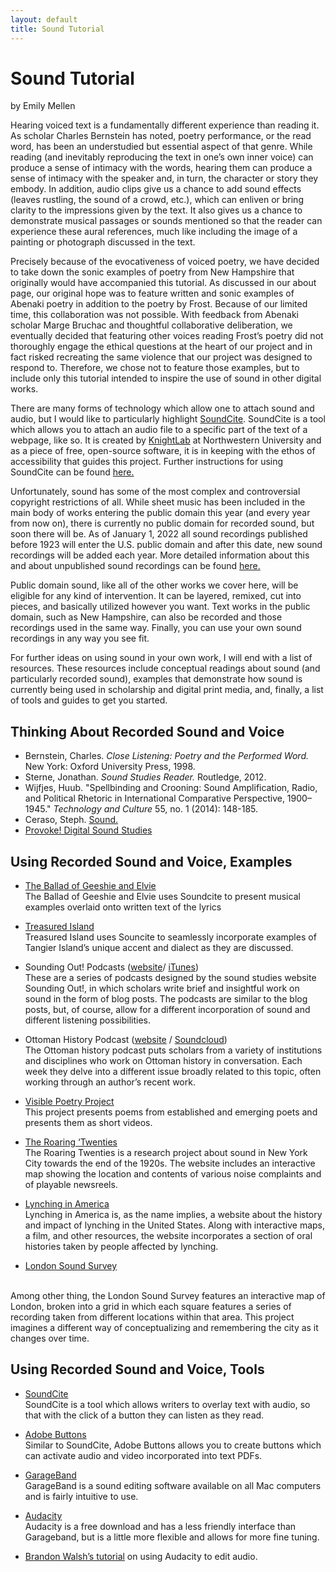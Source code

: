 ```yaml
---
layout: default
title: Sound Tutorial
---
```

# Sound Tutorial
by Emily Mellen

Hearing voiced text is a fundamentally different experience than reading it. As scholar Charles Bernstein has noted, poetry performance, or the read word, has been an understudied but essential aspect of that genre. While reading (and inevitably reproducing the text in one’s own inner voice) can produce a sense of intimacy with the words, hearing them can produce a sense of intimacy with the speaker and, in turn, the character or story they embody. In addition, audio clips give us a chance to add sound effects (leaves rustling, the sound of a crowd, etc.), which can enliven or bring clarity to the impressions given by the text. It also gives us a chance to demonstrate musical passages or sounds mentioned so that the reader can experience these aural references, much like including the image of a painting or photograph discussed in the text.

Precisely because of the evocativeness of voiced poetry, we have decided to take down the sonic examples of poetry from New Hampshire that originally would have accompanied this tutorial. As discussed in our about page, our original hope was to feature written and sonic examples of Abenaki poetry in addition to the poetry by Frost. Because of our limited time, this collaboration was not possible. With feedback from Abenaki scholar Marge Bruchac and thoughtful collaborative deliberation, we eventually decided that featuring other voices reading Frost’s poetry did not thoroughly engage the ethical questions at the heart of our project and in fact risked recreating the same violence that our project was designed to respond to. Therefore, we chose not to feature those examples, but to include only this tutorial intended to inspire the use of sound in other digital works.

There are many forms of technology which allow one to attach sound and audio, but I would like to particularly highlight [SoundCite](https://soundcite.knightlab.com/). SoundCite is a tool which allows you to attach an audio file to a specific part of the text of a webpage, like so. It is created by [KnightLab](https://knightlab.northwestern.edu/) at Northwestern University and as a piece of free, open-source software, it is in keeping with the ethos of accessibility that guides this project. Further instructions for using SoundCite can be found [here.](https://soundcite.knightlab.com/#make)

Unfortunately, sound has some of the most complex and controversial copyright restrictions of all. While sheet music has been included in the main body of works entering the public domain this year (and every year from now on), there is currently no public domain for recorded sound, but soon there will be. As of January 1, 2022 all sound recordings published before 1923 will enter the U.S. public domain and after this date, new sound recordings will be added each year. More detailed information about this and about unpublished sound recordings can be found [here.](https://copyright.cornell.edu/publicdomain)  

Public domain sound, like all of the other works we cover here, will be eligible for any kind of intervention. It can be layered, remixed, cut into pieces, and basically utilized however you want. Text works in the public domain, such as New Hampshire, can also be recorded and those recordings used in the same way. Finally, you can use your own sound recordings in any way you see fit.

For further ideas on using sound in your own work, I will end with a list of resources. These resources include conceptual readings about sound (and particularly recorded sound), examples that demonstrate how sound is currently being used in scholarship and digital print media, and, finally, a list of tools and guides to get you started.

## Thinking About Recorded Sound and Voice 
* Bernstein, Charles. *Close Listening: Poetry and the Performed Word.* New York: Oxford University Press, 1998.
* Sterne, Jonathan. *Sound Studies Reader.* Routledge, 2012.
* Wijfjes, Huub. "Spellbinding and Crooning: Sound Amplification, Radio, and Political Rhetoric in International Comparative Perspective, 1900–1945." *Technology and Culture* 55, no. 1 (2014): 148-185.
* Ceraso, Steph. [Sound.](https://digitalpedagogy.mla.hcommons.org/keywords/sound/)
* [Provoke! Digital Sound Studies](http://soundboxproject.com/) 

## Using Recorded Sound and Voice, Examples 
* [The Ballad of Geeshie and Elvie](https://www.nytimes.com/interactive/2014/04/13/magazine/blues.html) <br>
The Ballad of Geeshie and Elvie uses Soundcite to present musical examples overlaid onto written text of the lyrics

* [Treasured Island](http://projects.aljazeera.com/2014/tangier-island/) <br>
Treasured Island uses Souncite to seamlessly incorporate examples of Tangier Island’s unique accent and dialect as they are discussed.

* Sounding Out! Podcasts ([website](https://soundstudiesblog.com/podcast-editorial-statement/)/ [iTunes](https://itunes.apple.com/us/podcast/sounding-out%21/id435193796)) <br>
These are a series of podcasts designed by the sound studies website Sounding Out!, in which scholars write brief and insightful work on sound in the form of blog posts. The podcasts are similar to the blog posts, but, of course, allow for a different incorporation of sound and different listening possibilities.

* Ottoman History Podcast ([website](http://www.ottomanhistorypodcast.com/) / [Soundcloud](https://soundcloud.com/ottoman-history-podcast/robson)) <br>
The Ottoman history podcast puts scholars from a variety of institutions and disciplines who work on Ottoman history in conversation. Each week they delve into a different issue broadly related to this topic, often working through an author’s recent work.

* [Visible Poetry Project](https://www.visiblepoetryproject.com/) <br>
This project presents poems from established and emerging poets and presents them as short videos.

* [The Roaring ‘Twenties](http://vectorsdev.usc.edu/NYCsound/777b.html) <br>
The Roaring Twenties is a research project about sound in New York City towards the end of the 1920s. The website includes an interactive map showing the location and contents of various noise complaints and of playable newsreels. 

* [Lynching in America](https://lynchinginamerica.eji.org/) <br>
Lynching in America is, as the name implies, a website about the history and impact of lynching in the United States. Along with interactive maps, a film, and other resources, the website incorporates a section of oral histories taken by people affected by lynching.

* [London Sound Survey](https://www.soundsurvey.org.uk/index.php/survey/soundmaps/more/37/35) 
<br>
Among other thing, the London Sound Survey features an interactive map of London, broken into a grid in which each square features a series of recording taken from different locations within that area. This project imagines a different way of conceptualizing and remembering the city as it changes over time.

## Using Recorded Sound and Voice, Tools

* [SoundCite](https://soundcite.knightlab.com/) <br>
SoundCite is a tool which allows writers to overlay text with audio, so that with the click of a button they can listen as they read. 

* [Adobe Buttons](https://helpx.adobe.com/indesign/using/interactivity-5.html)<br>
Similar to SoundCite, Adobe Buttons allows you to create buttons which can activate audio and video incorporated into text PDFs. 

* [GarageBand](https://www.apple.com/mac/garageband/) <br>
GarageBand is a sound editing software available on all Mac computers and is fairly intuitive to use.

* [Audacity](https://www.audacityteam.org/)<br>
Audacity is a free download and has a less friendly interface than Garageband, but is a little more flexible and allows for more fine tuning.

* [Brandon Walsh’s tutorial](https://programminghistorian.org/en/lessons/editing-audio-with-audacity) on using Audacity to edit audio.
